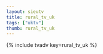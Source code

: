 ```yaml
--- 
layout: sieutv
title: rural_tv_uk
tags: ["uktv"]
thumb: rural_tv_uk
---
```

{% include tvadv key=rural_tv_uk %}
